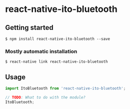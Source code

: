 # react-native-ito-bluetooth

## Getting started

`$ npm install react-native-ito-bluetooth --save`

### Mostly automatic installation

`$ react-native link react-native-ito-bluetooth`

## Usage
```javascript
import ItoBluetooth from 'react-native-ito-bluetooth';

// TODO: What to do with the module?
ItoBluetooth;
```
